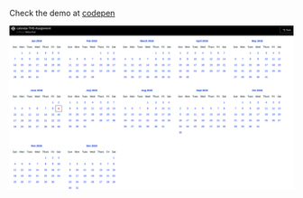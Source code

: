 Check the demo at [codepen](https://codepen.io/rohanpaul/pen/rvVdyJ)

[<img src="calendar-1.png">](https://codepen.io/rohanpaul/pen/rvVdyJ)